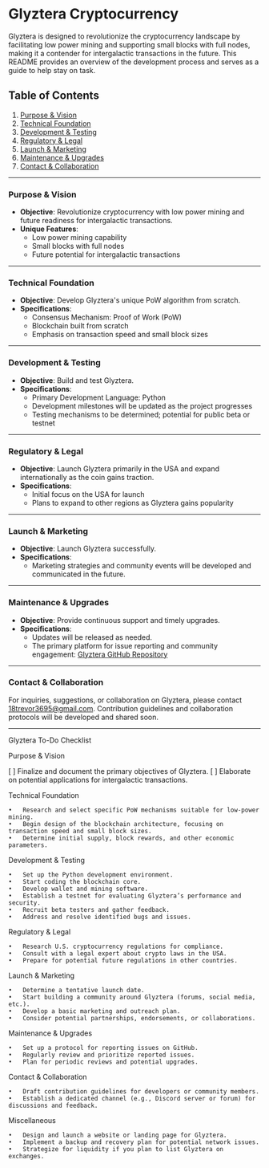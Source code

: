 # Glyztera Cryptocurrency

Glyztera is designed to revolutionize the cryptocurrency landscape by facilitating low power mining and supporting small blocks with full nodes, making it a contender for intergalactic transactions in the future. This README provides an overview of the development process and serves as a guide to help stay on task.

## Table of Contents

1. [Purpose & Vision](#purpose--vision)
2. [Technical Foundation](#technical-foundation)
3. [Development & Testing](#development--testing)
4. [Regulatory & Legal](#regulatory--legal)
5. [Launch & Marketing](#launch--marketing)
6. [Maintenance & Upgrades](#maintenance--upgrades)
7. [Contact & Collaboration](#contact--collaboration)

---

### Purpose & Vision

- **Objective**: Revolutionize cryptocurrency with low power mining and future readiness for intergalactic transactions.
- **Unique Features**: 
  - Low power mining capability
  - Small blocks with full nodes
  - Future potential for intergalactic transactions

---

### Technical Foundation

- **Objective**: Develop Glyztera's unique PoW algorithm from scratch.
- **Specifications**:
  - Consensus Mechanism: Proof of Work (PoW)
  - Blockchain built from scratch
  - Emphasis on transaction speed and small block sizes

---

### Development & Testing

- **Objective**: Build and test Glyztera.
- **Specifications**:
  - Primary Development Language: Python
  - Development milestones will be updated as the project progresses
  - Testing mechanisms to be determined; potential for public beta or testnet

---

### Regulatory & Legal

- **Objective**: Launch Glyztera primarily in the USA and expand internationally as the coin gains traction.
- **Specifications**:
  - Initial focus on the USA for launch
  - Plans to expand to other regions as Glyztera gains popularity

---

### Launch & Marketing

- **Objective**: Launch Glyztera successfully.
- **Specifications**:
  - Marketing strategies and community events will be developed and communicated in the future.

---

### Maintenance & Upgrades

- **Objective**: Provide continuous support and timely upgrades.
- **Specifications**:
  - Updates will be released as needed.
  - The primary platform for issue reporting and community engagement: [Glyztera GitHub Repository](https://github.com/[your_github_username]/glyztera)

---

### Contact & Collaboration

For inquiries, suggestions, or collaboration on Glyztera, please contact [18trevor3695@gmail.com](mailto:18trevor3695@gmail.com). Contribution guidelines and collaboration protocols will be developed and shared soon.

---

Glyztera To-Do Checklist

Purpose & Vision

[ ] Finalize and document the primary objectives of Glyztera.
[ ] Elaborate on potential applications for intergalactic transactions.

Technical Foundation

	•	Research and select specific PoW mechanisms suitable for low-power mining.
	•	Begin design of the blockchain architecture, focusing on transaction speed and small block sizes.
	•	Determine initial supply, block rewards, and other economic parameters.

Development & Testing

	•	Set up the Python development environment.
	•	Start coding the blockchain core.
	•	Develop wallet and mining software.
	•	Establish a testnet for evaluating Glyztera’s performance and security.
	•	Recruit beta testers and gather feedback.
	•	Address and resolve identified bugs and issues.

Regulatory & Legal

	•	Research U.S. cryptocurrency regulations for compliance.
	•	Consult with a legal expert about crypto laws in the USA.
	•	Prepare for potential future regulations in other countries.

Launch & Marketing

	•	Determine a tentative launch date.
	•	Start building a community around Glyztera (forums, social media, etc.).
	•	Develop a basic marketing and outreach plan.
	•	Consider potential partnerships, endorsements, or collaborations.

Maintenance & Upgrades

	•	Set up a protocol for reporting issues on GitHub.
	•	Regularly review and prioritize reported issues.
	•	Plan for periodic reviews and potential upgrades.

Contact & Collaboration

	•	Draft contribution guidelines for developers or community members.
	•	Establish a dedicated channel (e.g., Discord server or forum) for discussions and feedback.

Miscellaneous

	•	Design and launch a website or landing page for Glyztera.
	•	Implement a backup and recovery plan for potential network issues.
	•	Strategize for liquidity if you plan to list Glyztera on exchanges.